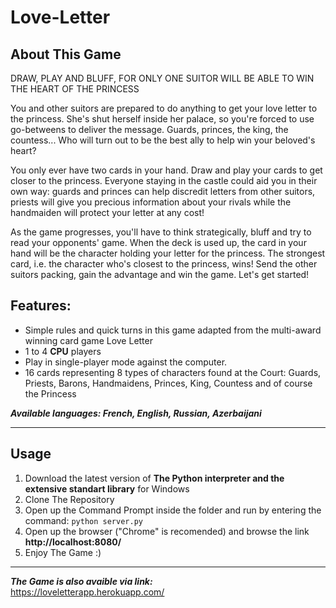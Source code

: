 # Love-Letter



## **About This Game**

DRAW, PLAY AND BLUFF, FOR ONLY ONE SUITOR WILL BE ABLE TO WIN THE HEART OF THE PRINCESS

You and other suitors are prepared to do anything to get your love letter to the princess. She's shut herself inside her palace, so you're forced to use go-betweens to deliver the message. Guards, princes, the king, the countess... Who will turn out to be the best ally to help win your beloved's heart?

You only ever have two cards in your hand. Draw and play your cards to get closer to the princess. Everyone staying in the castle could aid you in their own way: guards and princes can help discredit letters from other suitors, priests will give you precious information about your rivals while the handmaiden will protect your letter at any cost!

As the game progresses, you'll have to think strategically, bluff and try to read your opponents' game. When the deck is used up, the card in your hand will be the character holding your letter for the princess. The strongest card, i.e. the character who's closest to the princess, wins!
Send the other suitors packing, gain the advantage and win the game. Let's get started!


## **Features:**

* Simple rules and quick turns in this game adapted from the multi-award winning card game Love Letter
* 1 to 4 **CPU** players
* Play in single-player mode against the computer.
* 16 cards representing 8 types of characters found at the Court: Guards, Priests, Barons, Handmaidens, Princes, King, Countess and of course the Princess


***Available languages: French, English, Russian, Azerbaijani***

---

## **Usage**


1. Download the latest version of **The Python interpreter and the extensive standart library**  for Windows
2. Clone The Repository
3. Open up the Command Prompt inside the folder and run by entering the command:
         ```
    python server.py
         ```
4. Open up the browser ("Chrome" is recomended) and browse the link **http://localhost:8080/**
5. Enjoy The Game :)

---

***The Game is also avaible via link:***  
     https://loveletterapp.herokuapp.com/ 
